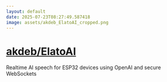 ```yaml
---
layout: default
date: 2025-07-23T08:27:49.587418
image: assets/akdeb_ElatoAI_cropped.png
---
```


# [akdeb/ElatoAI](https://github.com/akdeb/ElatoAI)

Realtime AI speech for ESP32 devices using OpenAI and secure WebSockets
